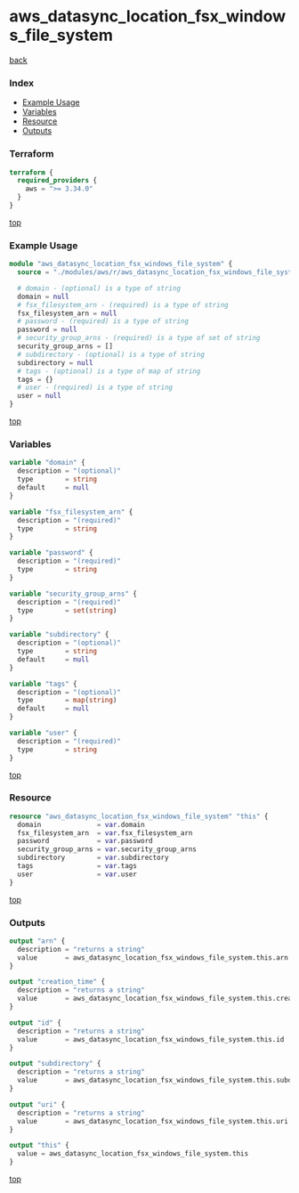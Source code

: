 # aws_datasync_location_fsx_windows_file_system

[back](../aws.md)

### Index

- [Example Usage](#example-usage)
- [Variables](#variables)
- [Resource](#resource)
- [Outputs](#outputs)

### Terraform

```terraform
terraform {
  required_providers {
    aws = ">= 3.34.0"
  }
}
```

[top](#index)

### Example Usage

```terraform
module "aws_datasync_location_fsx_windows_file_system" {
  source = "./modules/aws/r/aws_datasync_location_fsx_windows_file_system"

  # domain - (optional) is a type of string
  domain = null
  # fsx_filesystem_arn - (required) is a type of string
  fsx_filesystem_arn = null
  # password - (required) is a type of string
  password = null
  # security_group_arns - (required) is a type of set of string
  security_group_arns = []
  # subdirectory - (optional) is a type of string
  subdirectory = null
  # tags - (optional) is a type of map of string
  tags = {}
  # user - (required) is a type of string
  user = null
}
```

[top](#index)

### Variables

```terraform
variable "domain" {
  description = "(optional)"
  type        = string
  default     = null
}

variable "fsx_filesystem_arn" {
  description = "(required)"
  type        = string
}

variable "password" {
  description = "(required)"
  type        = string
}

variable "security_group_arns" {
  description = "(required)"
  type        = set(string)
}

variable "subdirectory" {
  description = "(optional)"
  type        = string
  default     = null
}

variable "tags" {
  description = "(optional)"
  type        = map(string)
  default     = null
}

variable "user" {
  description = "(required)"
  type        = string
}
```

[top](#index)

### Resource

```terraform
resource "aws_datasync_location_fsx_windows_file_system" "this" {
  domain              = var.domain
  fsx_filesystem_arn  = var.fsx_filesystem_arn
  password            = var.password
  security_group_arns = var.security_group_arns
  subdirectory        = var.subdirectory
  tags                = var.tags
  user                = var.user
}
```

[top](#index)

### Outputs

```terraform
output "arn" {
  description = "returns a string"
  value       = aws_datasync_location_fsx_windows_file_system.this.arn
}

output "creation_time" {
  description = "returns a string"
  value       = aws_datasync_location_fsx_windows_file_system.this.creation_time
}

output "id" {
  description = "returns a string"
  value       = aws_datasync_location_fsx_windows_file_system.this.id
}

output "subdirectory" {
  description = "returns a string"
  value       = aws_datasync_location_fsx_windows_file_system.this.subdirectory
}

output "uri" {
  description = "returns a string"
  value       = aws_datasync_location_fsx_windows_file_system.this.uri
}

output "this" {
  value = aws_datasync_location_fsx_windows_file_system.this
}
```

[top](#index)